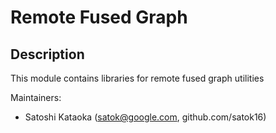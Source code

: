 # Remote Fused Graph

## Description

This module contains libraries for remote fused graph utilities

Maintainers:
- Satoshi Kataoka (satok@google.com, github.com/satok16)
